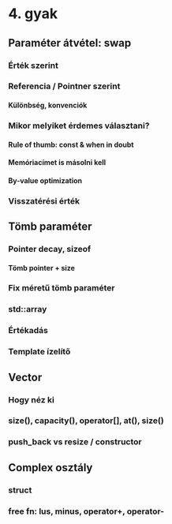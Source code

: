 # 4. gyak

## Paraméter átvétel: swap
### Érték szerint
### Referencia / Pointner szerint
#### Különbség, konvenciók

### Mikor melyiket érdemes választani?
#### Rule of thumb: const & when in doubt
#### Memóriacímet is másolni kell
#### By-value optimization

### Visszatérési érték

## Tömb paraméter
### Pointer decay, sizeof
#### Tömb pointer + size
### Fix méretű tömb paraméter
### std::array
### Értékadás
### Template ízelítő

## Vector
### Hogy néz ki
### size(), capacity(), operator[], at(), size()
### push_back vs resize / constructor

## Complex osztály
### struct
### free fn: lus, minus, operator+, operator-

